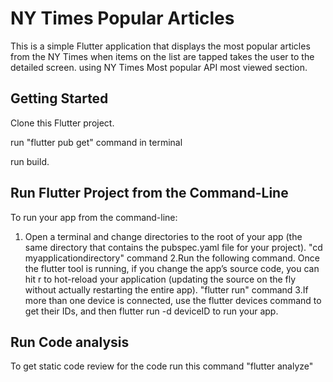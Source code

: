 # NY Times Popular Articles

This is a simple Flutter application that displays the most popular articles from the NY Times when items on the list are tapped takes the user to the detailed screen. using NY Times Most popular API most viewed section.


## Getting Started
Clone this Flutter project.

run "flutter pub get" command in terminal

run build. 


## Run Flutter Project from the Command-Line

To run your app from the command-line:
   1. Open a terminal and change directories to the root of your app (the same directory that contains the pubspec.yaml file for your project). "cd myapplicationdirectory" command
   2.Run the following command. Once the flutter tool is running, if you change the app’s source code, you can hit r to hot-reload your application (updating the source on the          fly without actually restarting the entire app). "flutter run" command
   3.If more than one device is connected, use the flutter devices command to get their IDs, and then flutter run -d deviceID to run your app.

## Run Code analysis
  To get static code review for the code run this command "flutter analyze"

